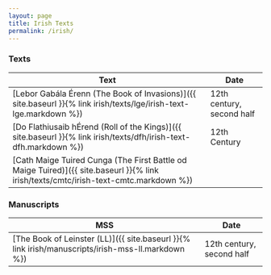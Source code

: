 ```yaml
---
layout: page
title: Irish Texts
permalink: /irish/
---
```


### Texts

| Text    | Date |
| --------- | ----------- |
| [Lebor Gabála Érenn (The Book of Invasions)]({{ site.baseurl }}{% link irish/texts/lge/irish-text-lge.markdown %})    | 12th century, second half       |
| [Do Flathiusaib hÉrend (Roll of the Kings)]({{ site.baseurl }}{% link irish/texts/dfh/irish-text-dfh.markdown %})  | 12th Century | Middle Irish |
| [Cath Maige Tuired Cunga (The First Battle od Maige Tuired)]({{ site.baseurl }}{% link irish/texts/cmtc/irish-text-cmtc.markdown %})  | | |

### Manuscripts

| MSS    | Date |
| --------- | ----------- |
| [The Book of Leinster (LL)]({{ site.baseurl }}{% link irish/manuscripts/irish-mss-ll.markdown %})    | 12th century, second half       |